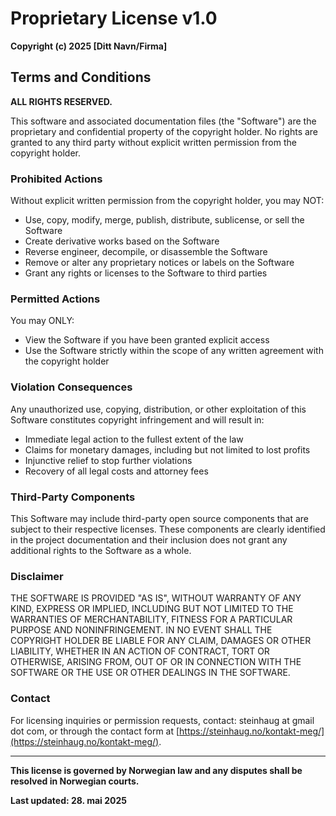# Proprietary License v1.0

**Copyright (c) 2025 [Ditt Navn/Firma]**

## Terms and Conditions

**ALL RIGHTS RESERVED.**

This software and associated documentation files (the "Software") are the proprietary and confidential property of the copyright holder. No rights are granted to any third party without explicit written permission from the copyright holder.

### Prohibited Actions

Without explicit written permission from the copyright holder, you may NOT:

- Use, copy, modify, merge, publish, distribute, sublicense, or sell the Software
- Create derivative works based on the Software
- Reverse engineer, decompile, or disassemble the Software
- Remove or alter any proprietary notices or labels on the Software
- Grant any rights or licenses to the Software to third parties

### Permitted Actions

You may ONLY:

- View the Software if you have been granted explicit access
- Use the Software strictly within the scope of any written agreement with the copyright holder

### Violation Consequences

Any unauthorized use, copying, distribution, or other exploitation of this Software constitutes copyright infringement and will result in:

- Immediate legal action to the fullest extent of the law
- Claims for monetary damages, including but not limited to lost profits
- Injunctive relief to stop further violations
- Recovery of all legal costs and attorney fees

### Third-Party Components

This Software may include third-party open source components that are subject to their respective licenses. These components are clearly identified in the project documentation and their inclusion does not grant any additional rights to the Software as a whole.

### Disclaimer

THE SOFTWARE IS PROVIDED "AS IS", WITHOUT WARRANTY OF ANY KIND, EXPRESS OR IMPLIED, INCLUDING BUT NOT LIMITED TO THE WARRANTIES OF MERCHANTABILITY, FITNESS FOR A PARTICULAR PURPOSE AND NONINFRINGEMENT. IN NO EVENT SHALL THE COPYRIGHT HOLDER BE LIABLE FOR ANY CLAIM, DAMAGES OR OTHER LIABILITY, WHETHER IN AN ACTION OF CONTRACT, TORT OR OTHERWISE, ARISING FROM, OUT OF OR IN CONNECTION WITH THE SOFTWARE OR THE USE OR OTHER DEALINGS IN THE SOFTWARE.

### Contact

For licensing inquiries or permission requests, contact:
steinhaug at gmail dot com, or through the contact form at [https://steinhaug.no/kontakt-meg/](https://steinhaug.no/kontakt-meg/).

---

**This license is governed by Norwegian law and any disputes shall be resolved in Norwegian courts.**

**Last updated: 28. mai 2025**